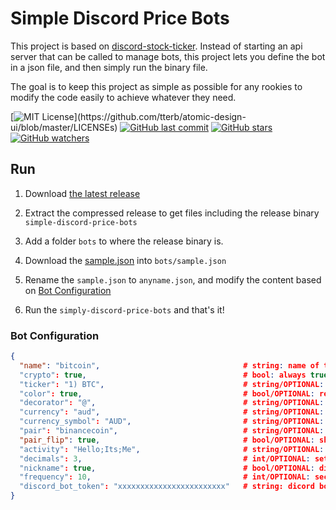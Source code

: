 # Simple Discord Price Bots

This project is based on [discord-stock-ticker](https://github.com/jaydenpung/simple-discord-price-bots). Instead of starting an api server that can be called to manage bots, this project lets you define the bot in a json file, and then simply run the binary file.

The goal is to keep this project as simple as possible for any rookies to modify the code easily to achieve whatever they need.

[![MIT License](https://img.shields.io/apm/l/atomic-design-ui.svg?)](https://github.com/tterb/atomic-design-ui/blob/master/LICENSEs)
[![GitHub last commit](https://img.shields.io/github/last-commit/jaydenpung/simple-discord-price-bots.svg?style=flat)](https://github.com/jaydenpung/simple-discord-price-bots/pulse)
[![GitHub stars](https://img.shields.io/github/stars/jaydenpung/simple-discord-price-bots.svg?style=social&label=Star)](https://github.com/jaydenpung/simple-discord-price-bots/pulse)
[![GitHub watchers](https://img.shields.io/github/watchers/jaydenpung/simple-discord-price-bots.svg?style=social&label=Watch)](https://github.com/jaydenpung/simple-discord-price-bots/pulse)

## Run

1) Download [the latest release](https://github.com/jaydenpung/simple-discord-price-bots/releases/)

2) Extract the compressed release to get files including the release binary `simple-discord-price-bots`

3) Add a folder `bots` to where the release binary is.

4) Download the [sample.json](https://github.com/jaydenpung/simple-discord-price-bots/blob/master/bots/sample.json) into `bots/sample.json`

5) Rename the `sample.json` to `anyname.json`, and modify the content based on [Bot Configuration](#Bot-Configuration)

6) Run the `simply-discord-price-bots` and that's it!

### Bot Configuration

```json
{
  "name": "bitcoin",                                # string: name of the crypto from coingecko
  "crypto": true,                                   # bool: always true for crypto
  "ticker": "1) BTC",                               # string/OPTIONAL: overwrites display name of bot
  "color": true,                                    # bool/OPTIONAL: requires nickname
  "decorator": "@",                                 # string/OPTIONAL: what to show instead of arrows
  "currency": "aud",                                # string/OPTIONAL: alternative curreny
  "currency_symbol": "AUD",                         # string/OPTIONAL: alternative curreny symbol
  "pair": "binancecoin",                            # string/OPTIONAL: pair the coin with another coin, replaces activity section
  "pair_flip": true,                                # bool/OPTIONAL: show <pair>/<coin> rather than <coin>/<pair>
  "activity": "Hello;Its;Me",                       # string/OPTIONAL: list of strings to show in activity section
  "decimals": 3,                                    # int/OPTIONAL: set number of decimal places
  "nickname": true,                                 # bool/OPTIONAL: display information in nickname vs activity
  "frequency": 10,                                  # int/OPTIONAL: seconds between refresh
  "discord_bot_token": "xxxxxxxxxxxxxxxxxxxxxxxx"   # string: dicord bot token
}
```
